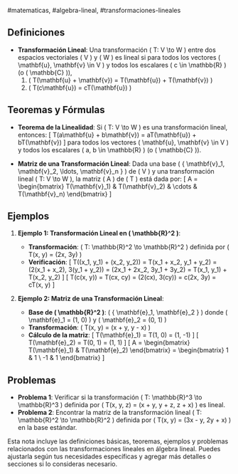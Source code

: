 
#matematicas, #algebra-lineal, #transformaciones-lineales
## Definiciones

- **Transformación Lineal**: Una transformación \( T: V \to W \) entre dos espacios vectoriales \( V \) y \( W \) es lineal si para todos los vectores \( \mathbf{u}, \mathbf{v} \in V \) y todos los escalares \( c \in \mathbb{R} \) (o \( \mathbb{C} \)),
  1. \( T(\mathbf{u} + \mathbf{v}) = T(\mathbf{u}) + T(\mathbf{v}) \)
  2. \( T(c\mathbf{u}) = cT(\mathbf{u}) \)

## Teoremas y Fórmulas

- **Teorema de la Linealidad**: Si \( T: V \to W \) es una transformación lineal, entonces:
  \[
  T(a\mathbf{u} + b\mathbf{v}) = aT(\mathbf{u}) + bT(\mathbf{v})
  \]
  para todos los vectores \( \mathbf{u}, \mathbf{v} \in V \) y todos los escalares \( a, b \in \mathbb{R} \) (o \( \mathbb{C} \)).

- **Matriz de una Transformación Lineal**: Dada una base \( \{ \mathbf{v}_1, \mathbf{v}_2, \ldots, \mathbf{v}_n \} \) de \( V \) y una transformación lineal \( T: V \to W \), la matriz \( A \) de \( T \) está dada por:
  \[
  A = \begin{bmatrix} T(\mathbf{v}_1) & T(\mathbf{v}_2) & \cdots & T(\mathbf{v}_n) \end{bmatrix}
  \]

## Ejemplos

1. **Ejemplo 1: Transformación Lineal en \( \mathbb{R}^2 \)**:
    - **Transformación**: \( T: \mathbb{R}^2 \to \mathbb{R}^2 \) definida por \( T(x, y) = (2x, 3y) \)
    - **Verificación**:
      \[
      T((x_1, y_1) + (x_2, y_2)) = T(x_1 + x_2, y_1 + y_2) = (2(x_1 + x_2), 3(y_1 + y_2)) = (2x_1 + 2x_2, 3y_1 + 3y_2) = T(x_1, y_1) + T(x_2, y_2)
      \]
      \[
      T(c(x, y)) = T(cx, cy) = (2(cx), 3(cy)) = c(2x, 3y) = cT(x, y)
      \]

2. **Ejemplo 2: Matriz de una Transformación Lineal**:
    - **Base de \( \mathbb{R}^2 \)**: \( \{ \mathbf{e}_1, \mathbf{e}_2 \} \) donde \( \mathbf{e}_1 = (1, 0) \) y \( \mathbf{e}_2 = (0, 1) \)
    - **Transformación**: \( T(x, y) = (x + y, y - x) \)
    - **Cálculo de la matriz**:
      \[
      T(\mathbf{e}_1) = T(1, 0) = (1, -1)
      \]
      \[
      T(\mathbf{e}_2) = T(0, 1) = (1, 1)
      \]
      \[
      A = \begin{bmatrix} T(\mathbf{e}_1) & T(\mathbf{e}_2) \end{bmatrix} = \begin{bmatrix} 1 & 1 \\ -1 & 1 \end{bmatrix}
      \]

## Problemas

- **Problema 1**: Verificar si la transformación \( T: \mathbb{R}^3 \to \mathbb{R}^3 \) definida por \( T(x, y, z) = (x + y, y + z, z + x) \) es lineal.
- **Problema 2**: Encontrar la matriz de la transformación lineal \( T: \mathbb{R}^2 \to \mathbb{R}^2 \) definida por \( T(x, y) = (3x - y, 2y + x) \) en la base estándar.



Esta nota incluye las definiciones básicas, teoremas, ejemplos y problemas relacionados con las transformaciones lineales en álgebra lineal. Puedes ajustarla según tus necesidades específicas y agregar más detalles o secciones si lo consideras necesario.